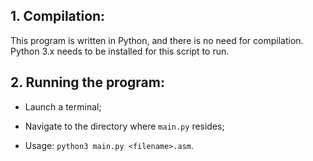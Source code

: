 
## 1. Compilation: 
This program is written in Python, and there is no need for compilation. 
Python 3.x needs to be installed for this script to run.

## 2. Running the program:
* Launch a terminal;

* Navigate to the directory where `main.py` resides;

* Usage: `python3 main.py <filename>.asm`.